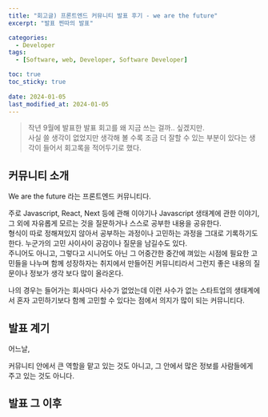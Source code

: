 ```yaml
---
title: "회고글) 프론트엔드 커뮤니티 발표 후기 - we are the future"
excerpt: "발표 찐따의 발표"

categories:
  - Developer
tags:
  - [Software, web, Developer, Software Developer]

toc: true
toc_sticky: true
 
date: 2024-01-05
last_modified_at: 2024-01-05
---
```


> 작년 9월에 발표한 발표 회고를 왜 지금 쓰는 걸까.. 싶겠지만.    
  사실 쓸 생각이 없었지만 생각해 볼 수록 조금 더 잘할 수 있는 부분이 있다는 생각이 들어서 회고록을 적어두기로 했다.     

## 커뮤니티 소개
We are the future 라는 프론트엔드 커뮤니티다.     
    
주로 Javascript, React, Next 등에 관해 이야기나 Javascript 생태계에 관한 이야기, 그 외에 자유롭게 모르는 것을 질문하거나 스스로 공부한 내용을 공유한다.    
형식이 따로 정해져있지 않아서 공부하는 과정이나 고민하는 과정을 그대로 기록하기도 한다. 누군가의 고민 사이사이 공감이나 질문을 남길수도 있다.     
주니어도 아니고, 그렇다고 시니어도 아닌 그 어중간한 중간에 껴있는 시점에 필요한 고민들을 나누며 함께 성장하자는 취지에서 만들어진 커뮤니티라서 그런지 좋은 내용의 질문이나 정보가 생각 보다 많이 올라온다.
    
나의 경우는 들어가는 회사마다 사수가 없었는데 이런 사수가 없는 스타트업의 생태계에서 혼자 고민하기보다 함께 고민할 수 있다는 점에서 의지가 많이 되는 커뮤니티다.

## 발표 계기
어느날, 
     
커뮤니티 안에서 큰 역할을 맡고 있는 것도 아니고, 그 안에서 많은 정보를 사람들에게 주고 있는 것도 아니다.    


## 발표 그 이후